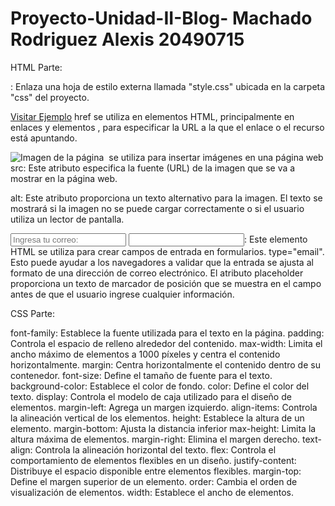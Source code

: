 # Proyecto-Unidad-II-Blog- Machado Rodriguez Alexis 20490715
HTML Parte:
<link rel="stylesheet" href="css/style.css">: 
Enlaza una hoja de estilo externa llamada "style.css" ubicada en la carpeta "css" del proyecto.

<a href="https://www.ejemplo.com">Visitar Ejemplo</a>
href se utiliza en elementos HTML, principalmente en enlaces <a> y
elementos <link>, para especificar la URL a la que el enlace o el recurso está apuntando. 

<img src="https://ejemplo.png" alt="Imagen de la página">
<img> se utiliza para insertar imágenes en una página web
src: Este atributo especifica la fuente (URL) de la imagen que se va a mostrar en la página web.

alt: Este atributo proporciona un texto alternativo para la imagen. El texto se mostrará si la
imagen no se puede cargar correctamente o si el usuario utiliza un lector de pantalla. 

<input type="email" placeholder="Ingresa tu correo:">
<input>: Este elemento HTML se utiliza para crear campos de entrada en formularios.
type="email". Esto puede ayudar a los navegadores a validar que la entrada se ajusta
al formato de una dirección de correo electrónico.
 El atributo placeholder proporciona un texto de marcador de posición que se muestra 
 en el campo antes de que el usuario ingrese cualquier información. 


CSS Parte:

font-family: Establece la fuente utilizada para el texto en la página.
padding: Controla el espacio de relleno alrededor del contenido.
max-width: Limita el ancho máximo de elementos a 1000 píxeles y centra el contenido horizontalmente.
margin: Centra horizontalmente el contenido dentro de su contenedor.
font-size: Define el tamaño de fuente para el texto.
background-color: Establece el color de fondo.
color: Define el color del texto.
display: Controla el modelo de caja utilizado para el diseño de elementos.
margin-left: Agrega un margen izquierdo.
align-items: Controla la alineación vertical de los elementos.
height: Establece la altura de un elemento.
margin-bottom: Ajusta la distancia inferior
max-height: Limita la altura máxima de elementos.
margin-right: Elimina el margen derecho.
text-align: Controla la alineación horizontal del texto.
flex: Controla el comportamiento de elementos flexibles en un diseño.
justify-content: Distribuye el espacio disponible entre elementos flexibles.
margin-top: Define el margen superior de un elemento.
order: Cambia el orden de visualización de elementos.
width: Establece el ancho de elementos.
